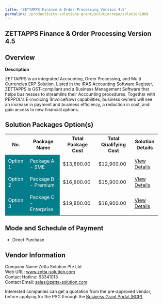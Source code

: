 ```yaml
---
title: 'ZETTAPPS Finance & Order Processing Version 4.5'
permalink: /productivity-solutions-grant/solutionrepo/solution1069
---
```


## ZETTAPPS Finance & Order Processing Version 4.5

## Overview

**Description**

ZETTAPPS is an integrated Accounting, Order Processing, and Multi Currencies ERP Solution. Listed in the IRAS Accounting Software Register, ZETTAPPS is GST-compliant and a Business Management Software that helps businesses to streamline their Accounting procedures. Together with PEPPOL's E-Invoicing (InvoiceNow) capabilities, business owners will see an increase in payment and business efficiency, a reduction in cost, and gain access to new financial options.

## Solution Packages Option(s)

<table>
<tr>
<th><b>No.</b></th>
<th><b>Package Name</b></th>
<th><b>Total Package Cost</b></th>
<th><b>Total Qualifying Cost</b></th>
<th><b>Solution Details</b></th>
</tr>
<tr>
<td style='padding: 10px; background-color: #037E8A; color: #FFFFFF;'>Option 1</td>
<td style='padding: 10px; background-color: #037E8A; color: #FFFFFF;'>Package A - SME</td>
<td style='padding: 10px;'>$13,800.00</td>
<td style='padding: 10px;'>$12,900.00</td>
<td style='padding: 10px;'><a href='/images/psg/Zetta_ZETTAPPSFinance_&_Order_Processing_Desensitised_Part1.pdf' target='_blank'>View Details</a></td>
</tr>
<tr>
<td style='padding: 10px; background-color: #037E8A; color: #FFFFFF;'>Option 2</td>
<td style='padding: 10px; background-color: #037E8A; color: #FFFFFF;'>Package B - Premium</td>
<td style='padding: 10px;'>$16,800.00</td>
<td style='padding: 10px;'>$15,900.00</td>
<td style='padding: 10px;'><a href='/images/psg/Zetta_ZETTAPPSFinance_&_Order_Processing_Desensitised_Part2.pdf' target='_blank'>View Details</a></td>
</tr>
<tr>
<td style='padding: 10px; background-color: #037E8A; color: #FFFFFF;'>Option 3</td>
<td style='padding: 10px; background-color: #037E8A; color: #FFFFFF;'>Package C - Enterprise</td>
<td style='padding: 10px;'>$19,800.00</td>
<td style='padding: 10px;'>$18,900.00</td>
<td style='padding: 10px;'><a href='/images/psg/Zetta_ZETTAPPSFinance_&_Order_Processing_Desensitised_Part3.pdf' target='_blank'>View Details</a></td>
</tr>
</table>

## Mode and Schedule of Payment

 - Direct Purchase

## Vendor Information

 Company Name:Zetta Solution Pte Ltd<br>Web URL: www.zetta-solution.com <br>Contact Hotline: 63341013 <br>Contact Email: sales@zetta-solution.com 

Interested companies can get a quotation from the pre-approved vendor, before applying for the PSG through the <a href='https://www.businessgrants.gov.sg/' target='_blank' rel='noopener'>Business Grant Portal (BGP)</a>.

<script src="/jquery/resize-tables.js"></script>
